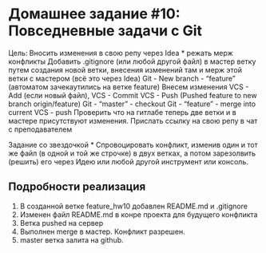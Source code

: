 ﻿# Домашнее задание #10: Повседневные задачи с Git

Цель: Вносить изменения в свою репу через Idea * режать мерж конфликты
Добавить .gitignore (или любой другой файл) в мастер ветку путем создания новой ветки, внесения изменений там и мерж этой ветки с мастером (всё это через Idea)
Git - New branch - “feature” (автоматом зачекаутились на ветке feature)
Внесем изменения
VCS - Add (если новый файл), VCS - Commit
VCS - Push (Pushed feature to new branch origin/feature)
Git - “master” - checkout
Git - “feature” - merge into current
VCS - push
Проверить что на гитлабе теперь две ветки и в мастере присутствуют изменения.
Прислать ссылку на свою репу в чат с преподавателем

Задание со звездочкой *
Спровоцировать конфликт, изменив один и тот же файл (в одной и той же строчке) в двух ветках, а потом зарезолвить (решить) его через Идею или любой другой инструмент или консоль. 

 
## Подробности реализация

1. В созданной ветке feature_hw10 добавлен README.md и .gitignore
2. Изменен файл README.md в конре проекта для будущего конфликта
3. Ветка pushed на сервер
4. Выполнен merge в мастер. Конфликт разрешен. 
5. master ветка залита на github. 